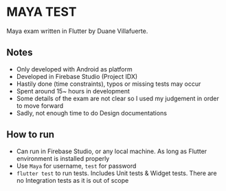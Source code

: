 # MAYA TEST

Maya exam written in Flutter by Duane Villafuerte.

## Notes
- Only developed with Android as platform
- Developed in Firebase Studio (Project IDX)
- Hastily done (time constraints), typos or missing tests may occur
- Spent around 15~ hours in development
- Some details of the exam are not clear so I used my judgement in order to move forward
- Sadly, not enough time to do Design documentations

## How to run
- Can run in Firebase Studio, or any local machine. As long as Flutter environment is installed properly
- Use `Maya` for username, `test` for password
- `flutter test` to run tests. Includes Unit tests & Widget tests. There are no Integration tests as it is out of scope

